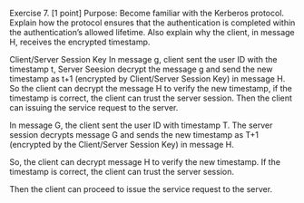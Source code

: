 Exercise 7. [1 point]
Purpose: Become familiar with the Kerberos protocol.
Explain how the protocol ensures that the authentication is completed within
the authentication’s allowed lifetime. Also explain why the client, in message
H, receives the encrypted timestamp.

Client/Server Session Key 
In message g, client sent the user ID with the timestamp t, Server Seesion decrypt the message g and send the new timestamp as t+1 (encrypted by Client/Server Session Key) in message H.
So the client can decrypt the message H to verify the new timestamp, if the timestamp is correct, the client can trust the server session.
Then the client can issuing the service request to the server.


In message G, the client sent the user ID with timestamp T. The server session decrypts message G and sends the new timestamp as T+1 (encrypted by the Client/Server Session Key) in message H. 

So, the client can decrypt message H to verify the new timestamp. If the timestamp is correct, the client can trust the server session. 

Then the client can proceed to issue the service request to the server.